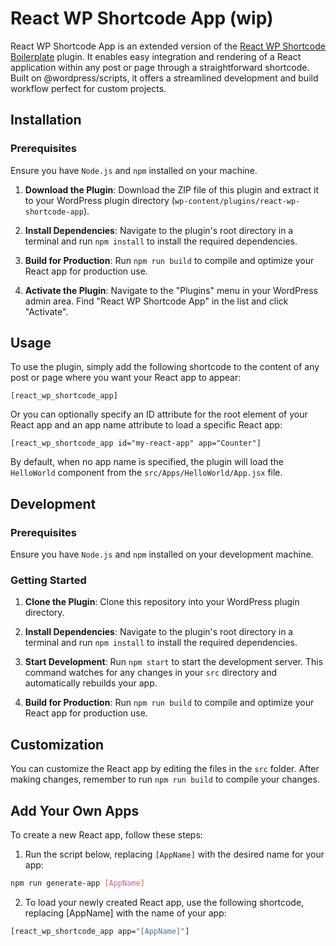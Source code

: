 # React WP Shortcode App (wip)

React WP Shortcode App is an extended version of the [React WP Shortcode Boilerplate](https://github.com/tonyfarha/react-wp-shortcode-boilerplate) plugin. It enables easy integration and rendering of a React application within any post or page through a straightforward shortcode. Built on @wordpress/scripts, it offers a streamlined development and build workflow perfect for custom projects.

## Installation

### Prerequisites

Ensure you have `Node.js` and `npm` installed on your machine.

1. **Download the Plugin**: Download the ZIP file of this plugin and extract it to your WordPress plugin directory (`wp-content/plugins/react-wp-shortcode-app`).

2. **Install Dependencies**: Navigate to the plugin's root directory in a terminal and run `npm install` to install the required dependencies.

3. **Build for Production**: Run `npm run build` to compile and optimize your React app for production use.

4. **Activate the Plugin**: Navigate to the "Plugins" menu in your WordPress admin area. Find "React WP Shortcode App" in the list and click "Activate".

## Usage

To use the plugin, simply add the following shortcode to the content of any post or page where you want your React app to appear:

```shortcode
[react_wp_shortcode_app]
```

Or you can optionally specify an ID attribute for the root element of your React app and an app name attribute to load a specific React app:

```shortcode
[react_wp_shortcode_app id="my-react-app" app="Counter"]
```

By default, when no app name is specified, the plugin will load the `HelloWorld` component from the `src/Apps/HelloWorld/App.jsx` file.

## Development

### Prerequisites

Ensure you have `Node.js` and `npm` installed on your development machine.

### Getting Started

1. **Clone the Plugin**: Clone this repository into your WordPress plugin directory.

2. **Install Dependencies**: Navigate to the plugin's root directory in a terminal and run `npm install` to install the required dependencies.

3. **Start Development**: Run `npm start` to start the development server. This command watches for any changes in your `src` directory and automatically rebuilds your app.

4. **Build for Production**: Run `npm run build` to compile and optimize your React app for production use.

## Customization

You can customize the React app by editing the files in the `src` folder. After making changes, remember to run `npm run build` to compile your changes.

## Add Your Own Apps

To create a new React app, follow these steps:

1. Run the script below, replacing `[AppName]` with the desired name for your app:

```bash
npm run generate-app [AppName]
```

2. To load your newly created React app, use the following shortcode, replacing [AppName] with the name of your app:

```bash
[react_wp_shortcode_app app="[AppName]"]
```